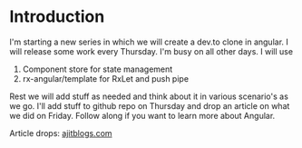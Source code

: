 # Introduction

I'm starting a new series in which we will create a dev.to clone in angular. I will release some work every Thursday. I'm busy on all other days. I will use

1. Component store for state management
1. rx-angular/template for RxLet and push pipe

Rest we will add stuff as needed and think about it in various scenario's as we go. I'll add stuff to github repo on Thursday and drop an article on what we did on Friday. Follow along if you want to learn more about Angular.

Article drops: [ajitblogs.com](ajitblogs.com)
